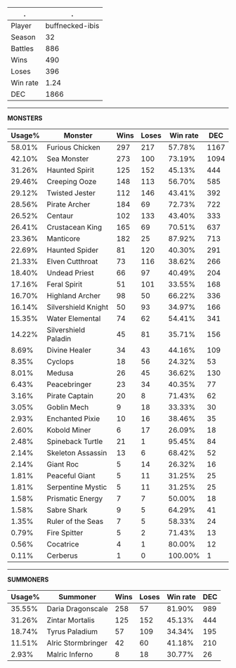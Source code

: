 .|.
|-|-
Player|buffnecked-ibis
Season|32
Battles|886
Wins|490
Loses|396
Win rate|1.24
DEC|1866

---
**MONSTERS**

Usage%|Monster|Wins|Loses|Win rate|DEC|
-|-|-|-|-|-|
58.01%|Furious Chicken|297|217|57.78%|1167|
42.10%|Sea Monster|273|100|73.19%|1094|
31.26%|Haunted Spirit|125|152|45.13%|444|
29.46%|Creeping Ooze|148|113|56.70%|585|
29.12%|Twisted Jester|112|146|43.41%|392|
28.56%|Pirate Archer|184|69|72.73%|722|
26.52%|Centaur|102|133|43.40%|333|
26.41%|Crustacean King|165|69|70.51%|637|
23.36%|Manticore|182|25|87.92%|713|
22.69%|Haunted Spider|81|120|40.30%|291|
21.33%|Elven Cutthroat|73|116|38.62%|266|
18.40%|Undead Priest|66|97|40.49%|204|
17.16%|Feral Spirit|51|101|33.55%|168|
16.70%|Highland Archer|98|50|66.22%|336|
16.14%|Silvershield Knight|50|93|34.97%|166|
15.35%|Water Elemental|74|62|54.41%|341|
14.22%|Silvershield Paladin|45|81|35.71%|156|
8.69%|Divine Healer|34|43|44.16%|109|
8.35%|Cyclops|18|56|24.32%|53|
8.01%|Medusa|26|45|36.62%|130|
6.43%|Peacebringer|23|34|40.35%|77|
3.16%|Pirate Captain|20|8|71.43%|62|
3.05%|Goblin Mech|9|18|33.33%|30|
2.93%|Enchanted Pixie|10|16|38.46%|35|
2.60%|Kobold Miner|6|17|26.09%|18|
2.48%|Spineback Turtle|21|1|95.45%|84|
2.14%|Skeleton Assassin|13|6|68.42%|52|
2.14%|Giant Roc|5|14|26.32%|16|
1.81%|Peaceful Giant|5|11|31.25%|25|
1.81%|Serpentine Mystic|5|11|31.25%|25|
1.58%|Prismatic Energy|7|7|50.00%|18|
1.58%|Sabre Shark|9|5|64.29%|41|
1.35%|Ruler of the Seas|7|5|58.33%|24|
0.79%|Fire Spitter|5|2|71.43%|13|
0.56%|Cocatrice|4|1|80.00%|12|
0.11%|Cerberus|1|0|100.00%|1|

---
**SUMMONERS**

Usage%|Summoner|Wins|Loses|Win rate|DEC|
-|-|-|-|-|-|
35.55%|Daria Dragonscale|258|57|81.90%|989|
31.26%|Zintar Mortalis|125|152|45.13%|444|
18.74%|Tyrus Paladium|57|109|34.34%|195|
11.51%|Alric Stormbringer|42|60|41.18%|210|
2.93%|Malric Inferno|8|18|30.77%|26|
